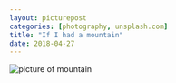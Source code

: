 ```yaml
---
layout: picturepost
categories: [photography, unsplash.com]
title: "If I had a mountain"
date: 2018-04-27
---
```


![picture of mountain](/images/beforethestorm.jpg "Before the storm")


